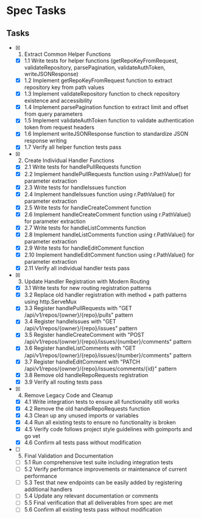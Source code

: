 # Spec Tasks

## Tasks

- [x] 1. Extract Common Helper Functions
  - [x] 1.1 Write tests for helper functions (getRepoKeyFromRequest, validateRepository, parsePagination, validateAuthToken, writeJSONResponse)
  - [x] 1.2 Implement getRepoKeyFromRequest function to extract repository key from path values
  - [x] 1.3 Implement validateRepository function to check repository existence and accessibility
  - [x] 1.4 Implement parsePagination function to extract limit and offset from query parameters
  - [x] 1.5 Implement validateAuthToken function to validate authentication token from request headers
  - [x] 1.6 Implement writeJSONResponse function to standardize JSON response writing
  - [x] 1.7 Verify all helper function tests pass

- [x] 2. Create Individual Handler Functions
  - [x] 2.1 Write tests for handlePullRequests function
  - [x] 2.2 Implement handlePullRequests function using r.PathValue() for parameter extraction
  - [x] 2.3 Write tests for handleIssues function
  - [x] 2.4 Implement handleIssues function using r.PathValue() for parameter extraction
  - [x] 2.5 Write tests for handleCreateComment function
  - [x] 2.6 Implement handleCreateComment function using r.PathValue() for parameter extraction
  - [x] 2.7 Write tests for handleListComments function
  - [x] 2.8 Implement handleListComments function using r.PathValue() for parameter extraction
  - [x] 2.9 Write tests for handleEditComment function
  - [x] 2.10 Implement handleEditComment function using r.PathValue() for parameter extraction
  - [x] 2.11 Verify all individual handler tests pass

- [x] 3. Update Handler Registration with Modern Routing
  - [x] 3.1 Write tests for new routing registration patterns
  - [x] 3.2 Replace old handler registration with method + path patterns using http.ServeMux
  - [x] 3.3 Register handlePullRequests with "GET /api/v1/repos/{owner}/{repo}/pulls" pattern
  - [x] 3.4 Register handleIssues with "GET /api/v1/repos/{owner}/{repo}/issues" pattern
  - [x] 3.5 Register handleCreateComment with "POST /api/v1/repos/{owner}/{repo}/issues/{number}/comments" pattern
  - [x] 3.6 Register handleListComments with "GET /api/v1/repos/{owner}/{repo}/issues/{number}/comments" pattern
  - [x] 3.7 Register handleEditComment with "PATCH /api/v1/repos/{owner}/{repo}/issues/comments/{id}" pattern
  - [x] 3.8 Remove old handleRepoRequests registration
  - [x] 3.9 Verify all routing tests pass

- [x] 4. Remove Legacy Code and Cleanup
  - [x] 4.1 Write integration tests to ensure all functionality still works
  - [x] 4.2 Remove the old handleRepoRequests function
  - [x] 4.3 Clean up any unused imports or variables
  - [x] 4.4 Run all existing tests to ensure no functionality is broken
  - [x] 4.5 Verify code follows project style guidelines with goimports and go vet
  - [x] 4.6 Confirm all tests pass without modification

- [ ] 5. Final Validation and Documentation
  - [ ] 5.1 Run comprehensive test suite including integration tests
  - [ ] 5.2 Verify performance improvements or maintenance of current performance
  - [ ] 5.3 Test that new endpoints can be easily added by registering additional handlers
  - [ ] 5.4 Update any relevant documentation or comments
  - [ ] 5.5 Final verification that all deliverables from spec are met
  - [ ] 5.6 Confirm all existing tests pass without modification